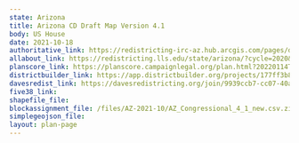 ```yaml
---
state: Arizona
title: Arizona CD Draft Map Version 4.1
body: US House
date: 2021-10-18
authoritative_link: https://redistricting-irc-az.hub.arcgis.com/pages/draft-maps
allabout_link: https://redistricting.lls.edu/state/arizona/?cycle=2020&level=Congress&startdate=
planscore_link: https://planscore.campaignlegal.org/plan.html?20220114T193746.391695964Z
districtbuilder_link: https://app.districtbuilder.org/projects/177ff3b8-e792-4b72-a184-4c244446edb1
davesredist_link: https://davesredistricting.org/join/9939ccb7-cc07-40a0-bf51-4797933726f1
five38_link:
shapefile_file:
blockassignment_file: /files/AZ-2021-10/AZ_Congressional_4_1_new.csv.zip
simplegeojson_file:
layout: plan-page
---
```

